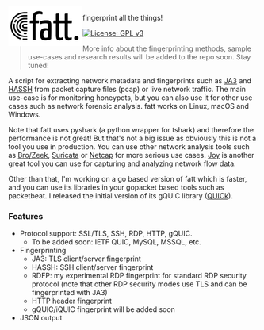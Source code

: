 <img align="left" src="https://raw.githubusercontent.com/0x4D31/fatt/master/docs/fatt.png" width="150px">

fingerprint all the things!

[![License: GPL v3](https://img.shields.io/badge/License-GPL%20v3-blue.svg)](https://www.gnu.org/licenses/gpl-3.0)

> More info about the fingerprinting methods, sample use-cases and research results will be added to the repo soon. Stay tuned!

A script for extracting network metadata and fingerprints such as [JA3](https://github.com/salesforce/ja3) and [HASSH](https://github.com/salesforce/hassh) from packet capture files (pcap) or live network traffic. The main use-case is for monitoring honeypots, but you can also use it for other use cases such as network forensic analysis. fatt works on Linux, macOS and Windows.

Note that fatt uses pyshark (a python wrapper for tshark) and therefore the performance is not great! But that's not a big issue as obviously this is not a tool you use in production. You can use other network analysis tools such as [Bro/Zeek](https://github.com/bro/bro), [Suricata](https://github.com/OISF/suricata) or [Netcap](https://github.com/dreadl0ck/netcap) for more serious use cases. [Joy](https://github.com/cisco/joy) is another great tool you can use for capturing and analyzing network flow data.

Other than that, I'm working on a go based version of fatt which is faster, and you can use its libraries in your gopacket based tools such as packetbeat. I released the initial version of its gQUIC library ([QUICk](https://github.com/0x4D31/quick)).


### Features

- Protocol support: SSL/TLS, SSH, RDP, HTTP, gQUIC.
    - To be added soon: IETF QUIC, MySQL, MSSQL, etc.
- Fingerprinting
    - JA3: TLS client/server fingerprint
    - HASSH: SSH client/server fingerprint
    - RDFP: my experimental RDP fingerprint for standard RDP security protocol (note that other RDP security modes use TLS and can be fingerprinted with JA3)
    - HTTP header fingerprint
    - gQUIC/iQUIC fingerprint will be added soon 
- JSON output
